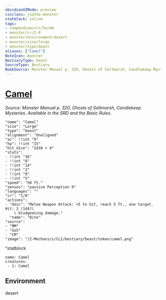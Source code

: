 ```yaml
---
obsidianUIMode: preview
cssclass: json5e-monster
statblock: inline
tags:
- compendium/src/5e/mm
- monster/cr/1-8
- monster/environment/desert
- monster/size/large
- monster/type/beast
aliases: ["Camel"]
NoteIcon: monster
BestiaryType: beast
SourceType: Bestiary
BookSource: Monster Manual p. 320, Ghosts of Saltmarsh, Candlekeep Mysteries. Available in the SRD and the Basic Rules.
---
```

# [Camel](2-Mechanics/CLI/bestiary/beast/camel.md)
*Source: Monster Manual p. 320, Ghosts of Saltmarsh, Candlekeep Mysteries. Available in the SRD and the Basic Rules.*  

```statblock
"name": "Camel"
"size": "Large"
"type": "beast"
"alignment": "Unaligned"
"ac": !!int "9"
"hp": !!int "15"
"hit_dice": "2d10 + 4"
"stats":
- !!int "16"
- !!int "8"
- !!int "14"
- !!int "2"
- !!int "8"
- !!int "5"
"speed": "50 ft."
"senses": "passive Perception 9"
"languages": ""
"cr": "1/8"
"actions":
- "desc": "Melee Weapon Attack: +5 to hit, reach 5 ft., one target. Hit: 2 (1d4)\
    \ bludgeoning damage."
  "name": "Bite"
"source":
- "MM"
- "GoS"
- "CM"
"image": "/2-Mechanics/CLI/bestiary/beast/token/camel.png"
```
^statblock

```encounter-table
name: Camel
creatures:
 - 1: Camel
```

## Environment

desert